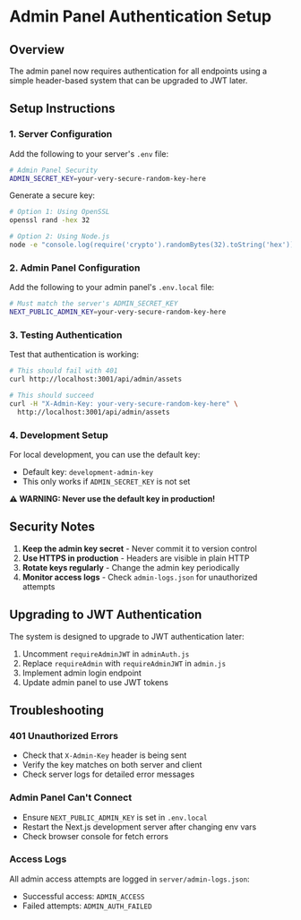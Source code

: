 # Admin Panel Authentication Setup

## Overview
The admin panel now requires authentication for all endpoints using a simple header-based system that can be upgraded to JWT later.

## Setup Instructions

### 1. Server Configuration

Add the following to your server's `.env` file:

```bash
# Admin Panel Security
ADMIN_SECRET_KEY=your-very-secure-random-key-here
```

Generate a secure key:
```bash
# Option 1: Using OpenSSL
openssl rand -hex 32

# Option 2: Using Node.js
node -e "console.log(require('crypto').randomBytes(32).toString('hex'))"
```

### 2. Admin Panel Configuration

Add the following to your admin panel's `.env.local` file:

```bash
# Must match the server's ADMIN_SECRET_KEY
NEXT_PUBLIC_ADMIN_KEY=your-very-secure-random-key-here
```

### 3. Testing Authentication

Test that authentication is working:

```bash
# This should fail with 401
curl http://localhost:3001/api/admin/assets

# This should succeed
curl -H "X-Admin-Key: your-very-secure-random-key-here" \
  http://localhost:3001/api/admin/assets
```

### 4. Development Setup

For local development, you can use the default key:
- Default key: `development-admin-key`
- This only works if `ADMIN_SECRET_KEY` is not set

**⚠️ WARNING: Never use the default key in production!**

## Security Notes

1. **Keep the admin key secret** - Never commit it to version control
2. **Use HTTPS in production** - Headers are visible in plain HTTP
3. **Rotate keys regularly** - Change the admin key periodically
4. **Monitor access logs** - Check `admin-logs.json` for unauthorized attempts

## Upgrading to JWT Authentication

The system is designed to upgrade to JWT authentication later:

1. Uncomment `requireAdminJWT` in `adminAuth.js`
2. Replace `requireAdmin` with `requireAdminJWT` in `admin.js`
3. Implement admin login endpoint
4. Update admin panel to use JWT tokens

## Troubleshooting

### 401 Unauthorized Errors
- Check that `X-Admin-Key` header is being sent
- Verify the key matches on both server and client
- Check server logs for detailed error messages

### Admin Panel Can't Connect
- Ensure `NEXT_PUBLIC_ADMIN_KEY` is set in `.env.local`
- Restart the Next.js development server after changing env vars
- Check browser console for fetch errors

### Access Logs
All admin access attempts are logged in `server/admin-logs.json`:
- Successful access: `ADMIN_ACCESS`
- Failed attempts: `ADMIN_AUTH_FAILED` 